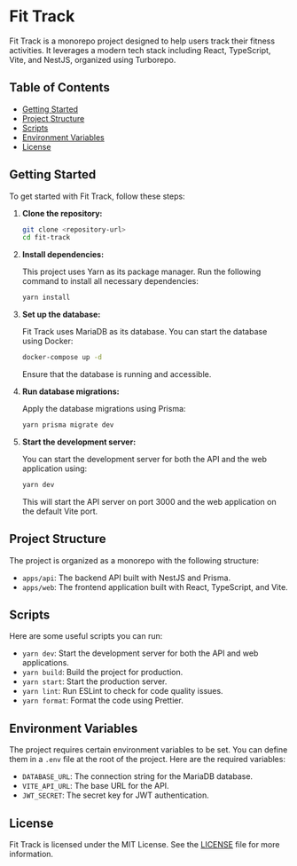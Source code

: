 # Fit Track

Fit Track is a monorepo project designed to help users track their fitness activities. It leverages a modern tech stack including React, TypeScript, Vite, and NestJS, organized using Turborepo.

## Table of Contents

- [Getting Started](#getting-started)
- [Project Structure](#project-structure)
- [Scripts](#scripts)
- [Environment Variables](#environment-variables)
- [License](#license)

## Getting Started

To get started with Fit Track, follow these steps:

1. **Clone the repository:**

   ```bash
   git clone <repository-url>
   cd fit-track
   ```

2. **Install dependencies:**

   This project uses Yarn as its package manager. Run the following command to install all necessary dependencies:

   ```bash
   yarn install
   ```

3. **Set up the database:**

   Fit Track uses MariaDB as its database. You can start the database using Docker:

   ```bash
   docker-compose up -d
   ```

   Ensure that the database is running and accessible.

4. **Run database migrations:**

   Apply the database migrations using Prisma:

   ```bash
   yarn prisma migrate dev
   ```

5. **Start the development server:**

   You can start the development server for both the API and the web application using:

   ```bash
   yarn dev
   ```

   This will start the API server on port 3000 and the web application on the default Vite port.

## Project Structure

The project is organized as a monorepo with the following structure:

- `apps/api`: The backend API built with NestJS and Prisma.
- `apps/web`: The frontend application built with React, TypeScript, and Vite.

## Scripts

Here are some useful scripts you can run:

- `yarn dev`: Start the development server for both the API and web applications.
- `yarn build`: Build the project for production.
- `yarn start`: Start the production server.
- `yarn lint`: Run ESLint to check for code quality issues.
- `yarn format`: Format the code using Prettier.

## Environment Variables

The project requires certain environment variables to be set. You can define them in a `.env` file at the root of the project. Here are the required variables:

- `DATABASE_URL`: The connection string for the MariaDB database.
- `VITE_API_URL`: The base URL for the API.
- `JWT_SECRET`: The secret key for JWT authentication.

## License

Fit Track is licensed under the MIT License. See the [LICENSE](LICENSE) file for more information.
